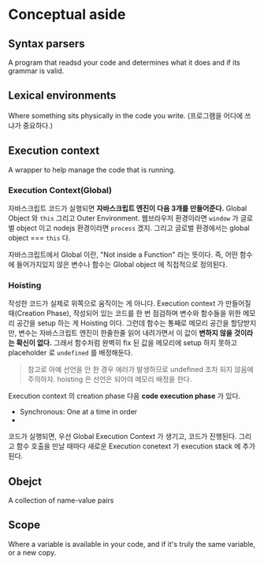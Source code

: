 # Conceptual aside

## Syntax parsers

A program that readsd your code and determines what it does and if its grammar is valid.

## Lexical environments

Where something sits physically in the code you write. (프로그램을 어디에 쓰냐가 중요하다.)

## Execution context

A wrapper to help manage the code that is running.

  ### Execution Context(Global)

  자바스크립트 코드가 실행되면 **자바스크립트 엔진이 다음 3개를 만들어준다.** Global Object 와 `this` 그리고 Outer Environment. 웹브라우저 환경이라면 `window` 가 글로벌 object 이고 nodejs 환경이라면 `process` 겠지. 그리고 글로벌 환경에서는 global object === `this` 다.

  자바스크립트에서 Global 이란, "Not inside a Function" 라는 뜻이다. 즉, 어떤 함수에 들어가지있지 않은 변수나 함수는 Global object 에 직접적으로 정의된다.

  ### Hoisting 
  작성한 코드가 실제로 위쪽으로 움직이는 게 아니다. Execution context 가 만들어질 때(Creation Phase), 작성되어 있는 코드를 한 번 점검하며 변수와 함수들을 위한 메모리 공간을 setup 하는 게 Hoisting 이다. 그런데 함수는 통째로 메모리 공간을 할당받지만, 변수는 자바스크립트 엔진이 한줄한줄 읽어 내려가면서 이 값이 **변하지 않을 것이라는 확신이 없다.** 그래서 함수처럼 완벽히 fix 된 값을 메모리에 setup 하지 못하고 placeholder 로 `undefined` 를 배정해둔다.  
  > 참고로 아예 선언을 안 한 경우 에러가 발생하므로 undefined 조차 되지 않음에 주의하자. hoisting 은 선언은 되어야 메모리 배정을 한다. 

  Execution context 의 creation phase 다음 **code execution phase** 가 있다.  
  
  - Synchronous: One at a time in order
  - 

  코드가 실행되면, 우선 Global Execution Context 가 생기고, 코드가 진행된다. 그리고 함수 호출을 만날 때마다 새로운 Execution conetext 가 execution stack 에 추가된다. 

## Obejct

A collection of name-value pairs


## Scope
Where a variable is available in your code, and if it's truly the same variable, or a new copy.

